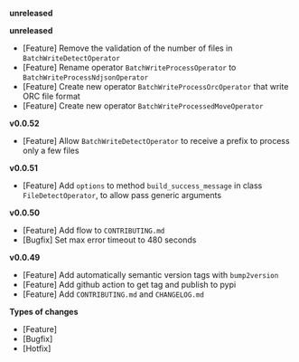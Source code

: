 
**unreleased**

**unreleased**
- [Feature] Remove the validation of the number of files in `BatchWriteDetectOperator`
- [Feature] Rename operator `BatchWriteProcessOperator` to `BatchWriteProcessNdjsonOperator`
- [Feature] Create new operator `BatchWriteProcessOrcOperator` that write ORC file format
- [Feature] Create new operator `BatchWriteProcessedMoveOperator`

**v0.0.52**
- [Feature] Allow `BatchWriteDetectOperator` to receive a prefix to process only a few files

**v0.0.51**
- [Feature] Add `options` to method `build_success_message` in class `FileDetectOperator`, to allow pass generic arguments

**v0.0.50**
- [Feature] Add flow to `CONTRIBUTING.md`
- [Bugfix] Set max error timeout to 480 seconds

**v0.0.49**
- [Feature] Add automatically semantic version tags with `bump2version`
- [Feature] Add github action to get tag and publish to pypi
- [Feature] Add `CONTRIBUTING.md` and `CHANGELOG.md`

**Types of changes**
- [Feature]
- [Bugfix]
- [Hotfix]